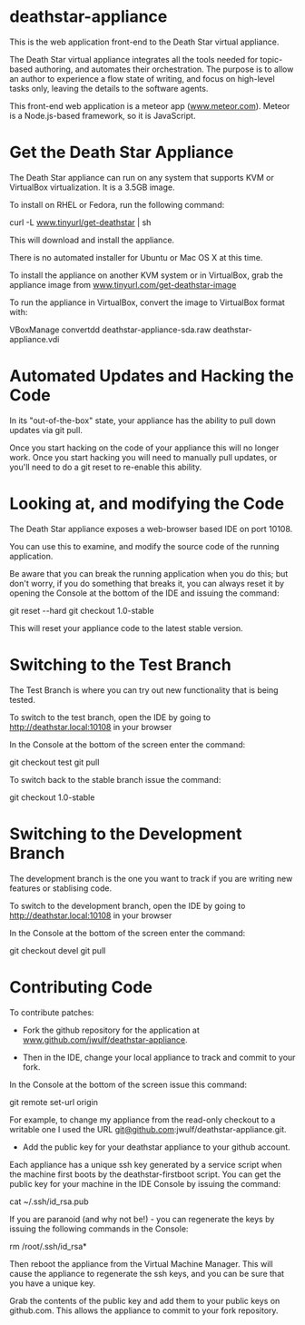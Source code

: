 deathstar-appliance
===================

This is the web application front-end to the Death Star virtual appliance.

The Death Star virtual appliance integrates all the tools needed for topic-based
authoring, and automates their orchestration. The purpose is to allow an author
to experience a flow state of writing, and focus on high-level tasks only, 
leaving the details to the software agents.

This front-end web application is a meteor app (www.meteor.com). 
Meteor is a Node.js-based framework, so it is JavaScript. 

Get the Death Star Appliance 
============================

The Death Star appliance can run on any system that supports KVM or VirtualBox
virtualization. It is a 3.5GB image. 

To install on RHEL or Fedora, run the following command:

curl -L www.tinyurl/get-deathstar | sh

This will download and install the appliance.

There is no automated installer for Ubuntu or Mac OS X at this time.
 
To install the appliance on another KVM system or in VirtualBox, grab the 
appliance image from www.tinyurl.com/get-deathstar-image

To run the appliance in VirtualBox, convert the image to VirtualBox format with:

VBoxManage convertdd deathstar-appliance-sda.raw deathstar-appliance.vdi

Automated Updates and Hacking the Code
======================================

In its "out-of-the-box" state, your appliance has the ability to pull down
updates via git pull. 

Once you start hacking on the code of your appliance this will no longer work.
Once you start hacking you will need to manually pull updates, or you'll need to
do a git reset to re-enable this ability. 

Looking at, and modifying the  Code
===================================

The Death Star appliance exposes a web-browser based IDE on port 10108.

You can use this to examine, and modify the source code of the running application.

Be aware that you can break the running application when you do this; but don't 
worry, if you do something that breaks it, you can always reset it by opening 
the Console at the bottom of the IDE and issuing the command:

git reset --hard
git checkout 1.0-stable

This will reset your appliance code to the latest stable version.

Switching to the Test Branch
============================

The Test Branch is where you can try out new functionality that is being tested.

To switch to the test branch, open the IDE  by going to 
http://deathstar.local:10108 in your browser

In the Console at the bottom of the screen enter the command:

git checkout test
git pull

To switch back to the stable branch issue the command:

git checkout 1.0-stable

Switching to the Development Branch
===================================

The development branch is the one you want to track if you are writing new
features or stablising code.

To switch to the development branch, open the IDE by going to 
http://deathstar.local:10108 in your browser

In the Console at the bottom of the screen enter the command:

git checkout devel
git pull

Contributing Code
=================

To contribute patches:

* Fork the github repository for the application at
www.github.com/jwulf/deathstar-appliance.

* Then in the IDE, change your local appliance to track and commit to your fork.

In the Console at the bottom of the screen issue this command:

git remote set-url origin <your-git-fork-clone-url>

For example, to change my appliance from the read-only checkout to a writable one
I used the URL git@github.com:jwulf/deathstar-appliance.git.

* Add the public key for your deathstar appliance to your github account. 

Each appliance has a unique ssh key generated by a service script when the 
machine first boots by the deathstar-firstboot script. You can get the public
key for your machine in the IDE Console by issuing the command:

cat ~/.ssh/id_rsa.pub

If you are paranoid (and why not be!) - you can regenerate the keys by issuing
the following commands in the Console:

rm /root/.ssh/id_rsa*

Then reboot the appliance from the Virtual Machine Manager. This will cause the 
appliance to regenerate the ssh keys, and you can be sure that you have a
unique key.

Grab the contents of the public key and add them to your public keys on github.com.
This allows the appliance to commit to your fork repository.



